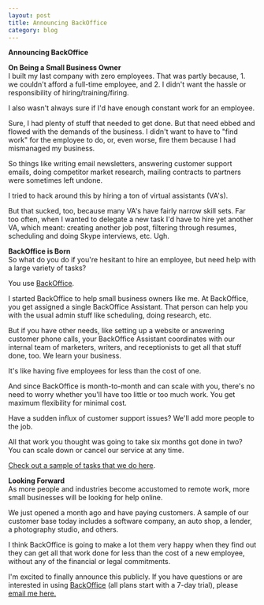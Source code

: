 ```yaml
---
layout: post
title: Announcing BackOffice
category: blog
---
```


<p><strong>Announcing BackOffice</strong></p><p><strong>On Being a Small Business Owner</strong><br>
I built my last company with zero employees. That was partly because, 1. we couldn&#39;t afford a full-time employee, and 2. I didn&#39;t want the hassle or responsibility of hiring/training/firing.</p><p>I also wasn&#39;t always sure if I&#39;d have enough constant work for an employee. </p><p>Sure, I had plenty of stuff that needed to get done. But that need ebbed and flowed with the demands of the business. I didn&#39;t want to have to &quot;find work&quot; for the employee to do, or, even worse, fire them because I had mismanaged my business.</p><p>So things like writing email newsletters, answering customer support emails, doing competitor market research, mailing contracts to partners were sometimes left undone.</p><p>I tried to hack around this by hiring a ton of virtual assistants (VA&#39;s). </p><p>But that sucked, too, because many VA&#39;s have fairly narrow skill sets. Far too often, when I wanted to delegate a new task I&#39;d have to hire yet another VA, which meant: creating another job post, filtering through resumes, scheduling and doing Skype interviews, etc. Ugh.</p><p><strong>BackOffice is Born</strong><br>
So what do you do if you&#39;re hesitant to hire an employee, but need help with a large variety of tasks?</p><p>You use <a href="http://www.trybackoffice.com/">BackOffice</a>.</p><p>I started BackOffice to help small business owners like me. At BackOffice, you get assigned a single BackOffice Assistant. That person can help you with the usual admin stuff like scheduling, doing research, etc.</p><p>But if you have other needs, like setting up a website or answering customer phone calls, your BackOffice Assistant coordinates with our internal team of marketers, writers, and receptionists to get all that stuff done, too. We learn your business.</p><p>It&#39;s like having five employees for less than the cost of one.</p><p>And since BackOffice is month-to-month and can scale with you, there&#39;s no need to worry whether you&#39;ll have too little or too much work. You get maximum flexibility for minimal cost.</p><p>Have a sudden influx of customer support issues? We&#39;ll add more people to the job.</p><p>All that work you thought was going to take six months got done in two? You can scale down or cancel our service at any time.</p><p><a href="http://www.trybackoffice.com/what-we-do">Check out a sample of tasks that we do here</a>.</p><p><strong>Looking Forward</strong><br>
As more people and industries become accustomed to remote work, more small businesses will be looking for help online.</p><p>We just opened a month ago and have paying customers. A sample of our customer base today includes a software company, an auto shop, a lender, a photography studio, and others.</p><p>I think BackOffice is going to make a lot them very happy when they find out they can get all that work done for less than the cost of a new employee, without any of the financial or legal commitments.</p><p>I&#39;m excited to finally announce this publicly. If you have questions or are interested in using <a href="http://trybackoffice.com">BackOffice</a> (all plans start with a 7-day trial), please <a href="mailto:trevor@trybackoffice.com">email me here.</a></p>